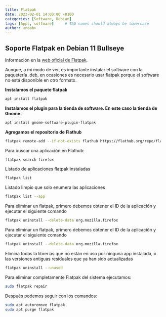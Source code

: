 ```yaml
---
title: Flatpak
date: 2023-02-01 14:00:00 +0100
categories: [Software, Debian]
tags: [Apps, software]     # TAG names should always be lowercase
author: <noah>
---
```



## Soporte Flatpak en Debian 11 Bullseye  

Información en la [web oficial de Flatpak](https://flatpak.org/setup/Debian/).  

Aunque, a mi modo de ver, es importante instalar el software con la paquetería .deb, en ocasiones es necesario usar flatpak porque el software no está disponible en otro formato.  

**Instalamos el paquete flatpak**

``` bash
apt install flatpak
```

**Instalamos el plugin para la tienda de software. En este caso la tienda de Gnome.**

``` bash
apt install gnome-software-plugin-flatpak
```

**Agregamos el repositorio de Flathub** 

``` bash
flatpak remote-add --if-not-exists flathub https://flathub.org/repo/flathub.flatpakrepo
```

Para buscar una aplicación en Flathub:

``` bash
flatpak search firefox
```
Listado de aplicaciones flatpak instaladas
``` bash
flatpak list
```
Listado limpio que solo enumera las aplicaciones
``` bash
flatpak list --app
```
Para eliminar un flatpak, primero debemos obtener el ID de la aplicación y ejecutar el siguiente comando
``` bash
flatpak uninstall --delete-data org.mozilla.firefox
```
Para eliminar un flatpak, primero debemos obtener el ID de la aplicación y ejecutar el siguiente comando
``` bash
flatpak uninstall --delete-data org.mozilla.firefox
```
Elimina todas la librerías que no están en uso por ninguna app instalada, o las versiones antiguas residuales que ya han sido actualizadas
``` bash
flatpak uninstall --unused
```
Para eliminar completamente Flatpak del sistema ejecutamos:
``` bash
sudo flatpak repair
```
Después podemos seguir con los comandos:
``` bash
sudo apt autoremove flatpak
sudo apt purge flatpak
```

